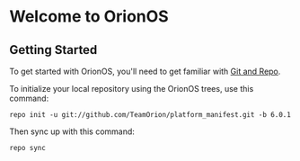 Welcome to OrionOS
===================


Getting Started
---------------

To get started with OrionOS, you'll need to get familiar with
[Git and Repo](http://source.android.com/download/using-repo).

To initialize your local repository using the OrionOS trees, use this command:


	repo init -u git://github.com/TeamOrion/platform_manifest.git -b 6.0.1


Then sync up with this command:

	repo sync

